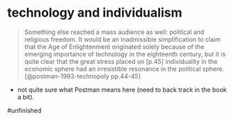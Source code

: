 
# technology and individualism

> Something else reached a mass audience as well: political and religious freedom. It would be an inadmissible simplification to claim that the Age of Enlightenment originated solely because of the emerging importance of technology in the eighteenth century, but it is quite clear that the great stress placed on [p.45] individuality in the economic sphere had an irresistible resonance in the political sphere.[@postman-1993-technopoly pp.44-45]

- not quite sure what Postman means here (need to back track in the book a bit).

#unfinished 